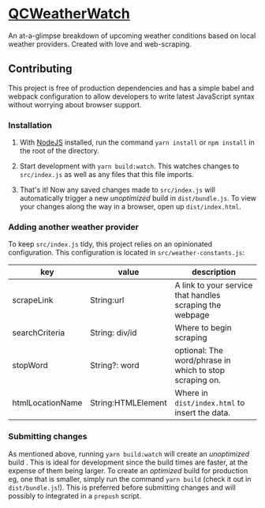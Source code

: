 # [QCWeatherWatch](http://qcweatherwatch.com/)

An at-a-glimpse breakdown of upcoming weather conditions based on local weather providers. Created with love and web-scraping.

## Contributing

This project is free of production dependencies and has a simple babel and webpack configuration to allow developers to write latest JavaScript syntax without worrying about browser support.

### Installation

1. With [NodeJS](https://www.nodejs.org) installed, run the command `yarn install` or `npm install` in the root of the directory.

1. Start development with `yarn build:watch`.  This watches changes to `src/index.js` as well as any files that this file imports.

1. That's it! Now any saved changes made to `src/index.js` will automatically trigger a new *unoptimized* build in `dist/bundle.js`. To view your changes along the way in a browser, open up `dist/index.html`.

### Adding another weather provider

To keep `src/index.js` tidy, this project relies on an opinionated configuration.  This configuration is located in `src/weather-constants.js`:

key | value | description
--- | --- | ---
scrapeLink | String:url | A link to your service that handles scraping the webpage
searchCriteria | String: div/id | Where to begin scraping
stopWord | String?: word | optional: The word/phrase in which to stop scraping on.
htmlLocationName | String:HTMLElement | Where in `dist/index.html` to insert the data.

### Submitting changes

As mentioned above, running `yarn build:watch` will create an _unoptimized_ build . This is ideal for development since the build times are faster, at the expense of them being larger. To create an _optimized_ build for production eg, one that is smaller, simply run the command `yarn build` (check it out in `dist/bundle.js`!).  This is preferred before submitting changes and will possibly to integrated in a `prepush` script.